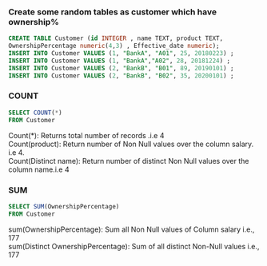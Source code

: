 ### Create some random tables as customer which have ownership%
```SQL
CREATE TABLE Customer (id INTEGER , name TEXT, product TEXT, 
OwnershipPercentage numeric(4,3) , Effective_date numeric);
INSERT INTO Customer VALUES (1, "BankA", "A01", 25, 20180223) ;
INSERT INTO Customer VALUES (1, "BankA","A02", 28, 20181224) ;
INSERT INTO Customer VALUES (2, "BankB", "B01", 89, 20190101) ;
INSERT INTO Customer VALUES (2, "BankB", "B02", 35, 20200101) ;
```

### COUNT 

```SQL
SELECT COUNT(*)
FROM Customer
```
Count(*): Returns total number of records .i.e 4 <br />
Count(product): Return number of Non Null values over the column salary. i.e 4. <br />
Count(Distinct name):  Return number of distinct Non Null values over the column name.i.e 4 <br />

### SUM

```SQL
SELECT SUM(OwnershipPercentage)
FROM Customer
```

sum(OwnershipPercentage):  Sum all Non Null values of Column salary i.e., 177 <br />
sum(Distinct OwnershipPercentage): Sum of all distinct Non-Null values i.e., 177

